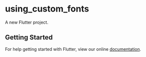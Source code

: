 # using_custom_fonts

A new Flutter project.

## Getting Started

For help getting started with Flutter, view our online
[documentation](http://flutter.io/).

